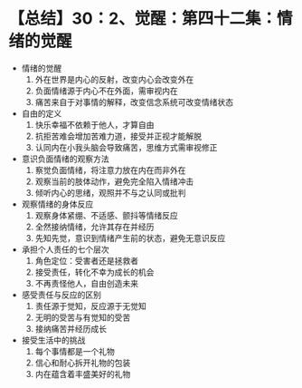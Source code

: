 # 【总结】30：2、觉醒：第四十二集：情绪的觉醒

-   情绪的觉醒
    1.  外在世界是内心的反射，改变内心会改变外在
    2.  负面情绪源于内心不在外面，需审视内在
    3.  痛苦来自于对事情的解释，改变信念系统可改变情绪状态
-   自由的定义
    1.  快乐幸福不依赖于他人，才算自由
    2.  抗拒苦难会增加苦难力道，接受并正视才能解脱
    3.  认同内在小我头脑会导致痛苦，思维方式需审视修正
-   意识负面情绪的观察方法
    1.  察觉负面情绪，将注意力放在内在而非外在
    2.  观察当前的肢体动作，避免完全陷入情绪冲击
    3.  倾听内心的思绪，观照并不与之认同或批判
-   观察情绪的身体反应
    1.  观察身体紧绷、不适感、颤抖等情绪反应
    2.  全然接纳情绪，允许其存在并经历
    3.  先知先觉，意识到情绪产生前的状态，避免无意识反应
-   承担个人责任的七个层次
    1.  角色定位：受害者还是拯救者
    2.  接受责任，转化不幸为成长的机会
    3.  不再责怪他人，自由创造未来
-   感受责任与反应的区别
    1.  责任源于觉知，反应源于无觉知
    2.  无明的受苦与有觉知的受苦
    3.  接纳痛苦并经历成长
-   接受生活中的挑战
    1.  每个事情都是一个礼物
    2.  信心和耐心拆开礼物的包装
    3.  内在蕴含着丰盛美好的礼物